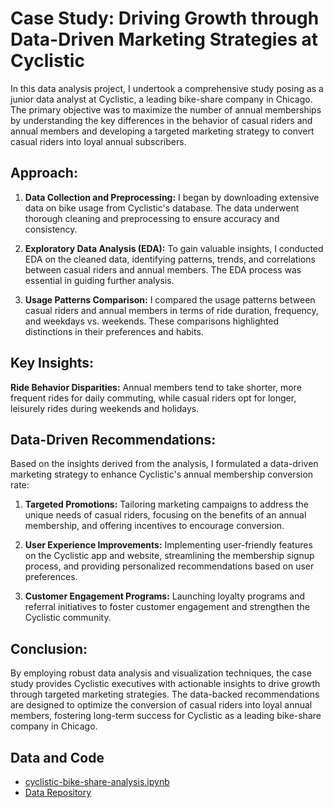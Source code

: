 # Case Study: Driving Growth through Data-Driven Marketing Strategies at Cyclistic

In this data analysis project, I undertook a comprehensive study posing as a junior data analyst at Cyclistic, a leading bike-share company in Chicago. The primary objective was to maximize the number of annual memberships by understanding the key differences in the behavior of casual riders and annual members and developing a targeted marketing strategy to convert casual riders into loyal annual subscribers.

## Approach:

1. **Data Collection and Preprocessing:** I began by downloading extensive data on bike usage from Cyclistic's database. The data underwent thorough cleaning and preprocessing to ensure accuracy and consistency.

2. **Exploratory Data Analysis (EDA):** To gain valuable insights, I conducted EDA on the cleaned data, identifying patterns, trends, and correlations between casual riders and annual members. The EDA process was essential in guiding further analysis.

3. **Usage Patterns Comparison:** I compared the usage patterns between casual riders and annual members in terms of ride duration, frequency, and weekdays vs. weekends. These comparisons highlighted distinctions in their preferences and habits.

## Key Insights:

**Ride Behavior Disparities:** Annual members tend to take shorter, more frequent rides for daily commuting, while casual riders opt for longer, leisurely rides during weekends and holidays.

## Data-Driven Recommendations:

Based on the insights derived from the analysis, I formulated a data-driven marketing strategy to enhance Cyclistic's annual membership conversion rate:

1. **Targeted Promotions:** Tailoring marketing campaigns to address the unique needs of casual riders, focusing on the benefits of an annual membership, and offering incentives to encourage conversion.

2. **User Experience Improvements:** Implementing user-friendly features on the Cyclistic app and website, streamlining the membership signup process, and providing personalized recommendations based on user preferences.

3. **Customer Engagement Programs:** Launching loyalty programs and referral initiatives to foster customer engagement and strengthen the Cyclistic community.

## Conclusion:

By employing robust data analysis and visualization techniques, the case study provides Cyclistic executives with actionable insights to drive growth through targeted marketing strategies. The data-backed recommendations are designed to optimize the conversion of casual riders into loyal annual members, fostering long-term success for Cyclistic as a leading bike-share company in Chicago.

## Data and Code

- [cyclistic-bike-share-analysis.ipynb](https://github.com/timgreenli/Cyclistic-Bike-Share-Analysis/blob/main/cyclistic-bike-share-analysis.ipynb)
- [Data Repository](https://www.kaggle.com/datasets/timgreenli/divvy-tripdata-june-2022-to-may-2023)
